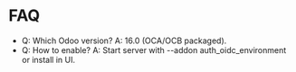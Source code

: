 # FAQ

- Q: Which Odoo version? A: 16.0 (OCA/OCB packaged).
- Q: How to enable? A: Start server with --addon auth_oidc_environment or install in UI.
